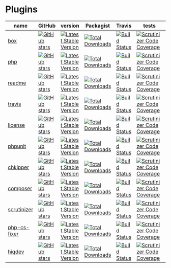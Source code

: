 # Plugins

| name | GitHub | version | Packagist | Travis | tests | Scrutinizer |
|------|--------|---------|-----------|--------|-------|-------------|
| [box] | [![GitHub stars](https://img.shields.io/github/stars/hiqdev/hidev-box.svg?style=social&label=Star)](https://github.com/hiqdev/hidev-box) | [![Latest Stable Version](https://poser.pugx.org/hiqdev/hidev-box/v/stable)](https://packagist.org/packages/hiqdev/hidev-box) | [![Total Downloads](https://img.shields.io/packagist/dt/hiqdev/hidev-box.svg?label=total&colorB=0475b5)](https://packagist.org/packages/hiqdev/hidev-box) | [![Build Status](https://img.shields.io/travis/hiqdev/hidev-box.svg)](https://travis-ci.org/hiqdev/hidev-box) | [![Scrutinizer Code Coverage](https://img.shields.io/scrutinizer/coverage/g/hiqdev/hidev-box.svg)](https://scrutinizer-ci.com/g/hiqdev/hidev-box/) | [![Scrutinizer Code Quality](https://img.shields.io/scrutinizer/g/hiqdev/hidev-box.svg?label=quality)](https://scrutinizer-ci.com/g/hiqdev/hidev-box/) |
| [php] | [![GitHub stars](https://img.shields.io/github/stars/hiqdev/hidev-php.svg?style=social&label=Star)](https://github.com/hiqdev/hidev-php) | [![Latest Stable Version](https://poser.pugx.org/hiqdev/hidev-php/v/stable)](https://packagist.org/packages/hiqdev/hidev-php) | [![Total Downloads](https://img.shields.io/packagist/dt/hiqdev/hidev-php.svg?label=total&colorB=0475b5)](https://packagist.org/packages/hiqdev/hidev-php) | [![Build Status](https://img.shields.io/travis/hiqdev/hidev-php.svg)](https://travis-ci.org/hiqdev/hidev-php) | [![Scrutinizer Code Coverage](https://img.shields.io/scrutinizer/coverage/g/hiqdev/hidev-php.svg)](https://scrutinizer-ci.com/g/hiqdev/hidev-php/) | [![Scrutinizer Code Quality](https://img.shields.io/scrutinizer/g/hiqdev/hidev-php.svg?label=quality)](https://scrutinizer-ci.com/g/hiqdev/hidev-php/) |
| [readme] | [![GitHub stars](https://img.shields.io/github/stars/hiqdev/hidev-readme.svg?style=social&label=Star)](https://github.com/hiqdev/hidev-readme) | [![Latest Stable Version](https://poser.pugx.org/hiqdev/hidev-readme/v/stable)](https://packagist.org/packages/hiqdev/hidev-readme) | [![Total Downloads](https://img.shields.io/packagist/dt/hiqdev/hidev-readme.svg?label=total&colorB=0475b5)](https://packagist.org/packages/hiqdev/hidev-readme) | [![Build Status](https://img.shields.io/travis/hiqdev/hidev-readme.svg)](https://travis-ci.org/hiqdev/hidev-readme) | [![Scrutinizer Code Coverage](https://img.shields.io/scrutinizer/coverage/g/hiqdev/hidev-readme.svg)](https://scrutinizer-ci.com/g/hiqdev/hidev-readme/) | [![Scrutinizer Code Quality](https://img.shields.io/scrutinizer/g/hiqdev/hidev-readme.svg?label=quality)](https://scrutinizer-ci.com/g/hiqdev/hidev-readme/) |
| [travis] | [![GitHub stars](https://img.shields.io/github/stars/hiqdev/hidev-travis.svg?style=social&label=Star)](https://github.com/hiqdev/hidev-travis) | [![Latest Stable Version](https://poser.pugx.org/hiqdev/hidev-travis/v/stable)](https://packagist.org/packages/hiqdev/hidev-travis) | [![Total Downloads](https://img.shields.io/packagist/dt/hiqdev/hidev-travis.svg?label=total&colorB=0475b5)](https://packagist.org/packages/hiqdev/hidev-travis) | [![Build Status](https://img.shields.io/travis/hiqdev/hidev-travis.svg)](https://travis-ci.org/hiqdev/hidev-travis) | [![Scrutinizer Code Coverage](https://img.shields.io/scrutinizer/coverage/g/hiqdev/hidev-travis.svg)](https://scrutinizer-ci.com/g/hiqdev/hidev-travis/) | [![Scrutinizer Code Quality](https://img.shields.io/scrutinizer/g/hiqdev/hidev-travis.svg?label=quality)](https://scrutinizer-ci.com/g/hiqdev/hidev-travis/) |
| [license] | [![GitHub stars](https://img.shields.io/github/stars/hiqdev/hidev-license.svg?style=social&label=Star)](https://github.com/hiqdev/hidev-license) | [![Latest Stable Version](https://poser.pugx.org/hiqdev/hidev-license/v/stable)](https://packagist.org/packages/hiqdev/hidev-license) | [![Total Downloads](https://img.shields.io/packagist/dt/hiqdev/hidev-license.svg?label=total&colorB=0475b5)](https://packagist.org/packages/hiqdev/hidev-license) | [![Build Status](https://img.shields.io/travis/hiqdev/hidev-license.svg)](https://travis-ci.org/hiqdev/hidev-license) | [![Scrutinizer Code Coverage](https://img.shields.io/scrutinizer/coverage/g/hiqdev/hidev-license.svg)](https://scrutinizer-ci.com/g/hiqdev/hidev-license/) | [![Scrutinizer Code Quality](https://img.shields.io/scrutinizer/g/hiqdev/hidev-license.svg?label=quality)](https://scrutinizer-ci.com/g/hiqdev/hidev-license/) |
| [phpunit] | [![GitHub stars](https://img.shields.io/github/stars/hiqdev/hidev-phpunit.svg?style=social&label=Star)](https://github.com/hiqdev/hidev-phpunit) | [![Latest Stable Version](https://poser.pugx.org/hiqdev/hidev-phpunit/v/stable)](https://packagist.org/packages/hiqdev/hidev-phpunit) | [![Total Downloads](https://img.shields.io/packagist/dt/hiqdev/hidev-phpunit.svg?label=total&colorB=0475b5)](https://packagist.org/packages/hiqdev/hidev-phpunit) | [![Build Status](https://img.shields.io/travis/hiqdev/hidev-phpunit.svg)](https://travis-ci.org/hiqdev/hidev-phpunit) | [![Scrutinizer Code Coverage](https://img.shields.io/scrutinizer/coverage/g/hiqdev/hidev-phpunit.svg)](https://scrutinizer-ci.com/g/hiqdev/hidev-phpunit/) | [![Scrutinizer Code Quality](https://img.shields.io/scrutinizer/g/hiqdev/hidev-phpunit.svg?label=quality)](https://scrutinizer-ci.com/g/hiqdev/hidev-phpunit/) |
| [chkipper] | [![GitHub stars](https://img.shields.io/github/stars/hiqdev/hidev-chkipper.svg?style=social&label=Star)](https://github.com/hiqdev/hidev-chkipper) | [![Latest Stable Version](https://poser.pugx.org/hiqdev/hidev-chkipper/v/stable)](https://packagist.org/packages/hiqdev/hidev-chkipper) | [![Total Downloads](https://img.shields.io/packagist/dt/hiqdev/hidev-chkipper.svg?label=total&colorB=0475b5)](https://packagist.org/packages/hiqdev/hidev-chkipper) | [![Build Status](https://img.shields.io/travis/hiqdev/hidev-chkipper.svg)](https://travis-ci.org/hiqdev/hidev-chkipper) | [![Scrutinizer Code Coverage](https://img.shields.io/scrutinizer/coverage/g/hiqdev/hidev-chkipper.svg)](https://scrutinizer-ci.com/g/hiqdev/hidev-chkipper/) | [![Scrutinizer Code Quality](https://img.shields.io/scrutinizer/g/hiqdev/hidev-chkipper.svg?label=quality)](https://scrutinizer-ci.com/g/hiqdev/hidev-chkipper/) |
| [composer] | [![GitHub stars](https://img.shields.io/github/stars/hiqdev/hidev-composer.svg?style=social&label=Star)](https://github.com/hiqdev/hidev-composer) | [![Latest Stable Version](https://poser.pugx.org/hiqdev/hidev-composer/v/stable)](https://packagist.org/packages/hiqdev/hidev-composer) | [![Total Downloads](https://img.shields.io/packagist/dt/hiqdev/hidev-composer.svg?label=total&colorB=0475b5)](https://packagist.org/packages/hiqdev/hidev-composer) | [![Build Status](https://img.shields.io/travis/hiqdev/hidev-composer.svg)](https://travis-ci.org/hiqdev/hidev-composer) | [![Scrutinizer Code Coverage](https://img.shields.io/scrutinizer/coverage/g/hiqdev/hidev-composer.svg)](https://scrutinizer-ci.com/g/hiqdev/hidev-composer/) | [![Scrutinizer Code Quality](https://img.shields.io/scrutinizer/g/hiqdev/hidev-composer.svg?label=quality)](https://scrutinizer-ci.com/g/hiqdev/hidev-composer/) |
| [scrutinizer] | [![GitHub stars](https://img.shields.io/github/stars/hiqdev/hidev-scrutinizer.svg?style=social&label=Star)](https://github.com/hiqdev/hidev-scrutinizer) | [![Latest Stable Version](https://poser.pugx.org/hiqdev/hidev-scrutinizer/v/stable)](https://packagist.org/packages/hiqdev/hidev-scrutinizer) | [![Total Downloads](https://img.shields.io/packagist/dt/hiqdev/hidev-scrutinizer.svg?label=total&colorB=0475b5)](https://packagist.org/packages/hiqdev/hidev-scrutinizer) | [![Build Status](https://img.shields.io/travis/hiqdev/hidev-scrutinizer.svg)](https://travis-ci.org/hiqdev/hidev-scrutinizer) | [![Scrutinizer Code Coverage](https://img.shields.io/scrutinizer/coverage/g/hiqdev/hidev-scrutinizer.svg)](https://scrutinizer-ci.com/g/hiqdev/hidev-scrutinizer/) | [![Scrutinizer Code Quality](https://img.shields.io/scrutinizer/g/hiqdev/hidev-scrutinizer.svg?label=quality)](https://scrutinizer-ci.com/g/hiqdev/hidev-scrutinizer/) |
| [php-cs-fixer] | [![GitHub stars](https://img.shields.io/github/stars/hiqdev/hidev-php-cs-fixer.svg?style=social&label=Star)](https://github.com/hiqdev/hidev-php-cs-fixer) | [![Latest Stable Version](https://poser.pugx.org/hiqdev/hidev-php-cs-fixer/v/stable)](https://packagist.org/packages/hiqdev/hidev-php-cs-fixer) | [![Total Downloads](https://img.shields.io/packagist/dt/hiqdev/hidev-php-cs-fixer.svg?label=total&colorB=0475b5)](https://packagist.org/packages/hiqdev/hidev-php-cs-fixer) | [![Build Status](https://img.shields.io/travis/hiqdev/hidev-php-cs-fixer.svg)](https://travis-ci.org/hiqdev/hidev-php-cs-fixer) | [![Scrutinizer Code Coverage](https://img.shields.io/scrutinizer/coverage/g/hiqdev/hidev-php-cs-fixer.svg)](https://scrutinizer-ci.com/g/hiqdev/hidev-php-cs-fixer/) | [![Scrutinizer Code Quality](https://img.shields.io/scrutinizer/g/hiqdev/hidev-php-cs-fixer.svg?label=quality)](https://scrutinizer-ci.com/g/hiqdev/hidev-php-cs-fixer/) |
| [hiqdev] | [![GitHub stars](https://img.shields.io/github/stars/hiqdev/hidev-hiqdev.svg?style=social&label=Star)](https://github.com/hiqdev/hidev-hiqdev) | [![Latest Stable Version](https://poser.pugx.org/hiqdev/hidev-hiqdev/v/stable)](https://packagist.org/packages/hiqdev/hidev-hiqdev) | [![Total Downloads](https://img.shields.io/packagist/dt/hiqdev/hidev-hiqdev.svg?label=total&colorB=0475b5)](https://packagist.org/packages/hiqdev/hidev-hiqdev) | [![Build Status](https://img.shields.io/travis/hiqdev/hidev-hiqdev.svg)](https://travis-ci.org/hiqdev/hidev-hiqdev) | [![Scrutinizer Code Coverage](https://img.shields.io/scrutinizer/coverage/g/hiqdev/hidev-hiqdev.svg)](https://scrutinizer-ci.com/g/hiqdev/hidev-hiqdev/) | [![Scrutinizer Code Quality](https://img.shields.io/scrutinizer/g/hiqdev/hidev-hiqdev.svg?label=quality)](https://scrutinizer-ci.com/g/hiqdev/hidev-hiqdev/) |

[box]:            https://github.com/hiqdev/hidev-box
[php]:            https://github.com/hiqdev/hidev-php
[readme]:         https://github.com/hiqdev/hidev-readme
[travis]:         https://github.com/hiqdev/hidev-travis
[license]:        https://github.com/hiqdev/hidev-license
[phpunit]:        https://github.com/hiqdev/hidev-phpunit
[chkipper]:       https://github.com/hiqdev/hidev-chkipper
[composer]:       https://github.com/hiqdev/hidev-composer
[scrutinizer]:    https://github.com/hiqdev/hidev-scrutinizer
[php-cs-fixer]:   https://github.com/hiqdev/hidev-php-cs-fixer
[hiqdev]:         https://github.com/hiqdev/hidev-hiqdev
